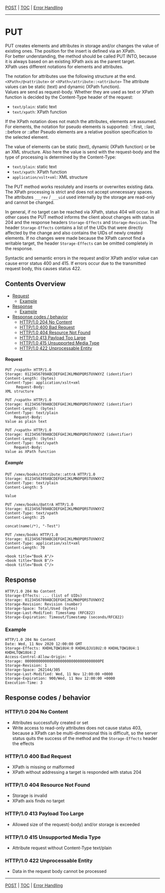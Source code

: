 [POST](api-post.md) | [TOC](README.md) | [Error Handling](error-handling.md)
- - -

# PUT

PUT creates elements and attributes in storage and/or changes the value of  
existing ones.
The position for the insert is defined via an XPath.  
For better understanding, the method should be called PUT INTO, because it is
always based on an existing XPath axis as the parent target.  
XPath uses different notations for elements and attributes.

The notation for attributes use the following structure at the end.  
    `<XPath>/@<attribute>` or `<XPath>/attribute::<attribute>`
The attribute values can be static (text) and dynamic (XPath function).  
Values are send as request-body.
Whether they are used as text or XPath function is decided by the
Content-Type header of the request:
- `text/plain`: static text
- `text/xpath`: XPath function

If the XPath notation does not match the attributes, elements are assumed.  
For elements, the notation for pseudo elements is supported:
    `<XPath>::first, <XPath>::last, <XPath>::before or <XPath>::after
Pseudo elements are a relative position specification to the selected element.

The value of elements can be static (text), dynamic (XPath function) or be an
XML structure. Also here the value is send with the request-body  and the type
of processing is determined by the Content-Type:
- `text/plain`: static text
- `text/xpath`: XPath function
- `application/xslt+xml`: XML structure

The PUT method works resolutely and inserts or overwrites existing data.
The XPath processing is strict and does not accept unnecessary spaces.
The attributes `___rev` / `___uid` used internally by the storage are
read-only and cannot be changed.

In general, if no target can be reached via XPath, status 404 will occur. In all
other cases the PUT method informs the client about changes with status 204 and
the response headers `Storage-Effects` and `Storage-Revision`. The header
`Storage-Effects` contains a list of the UIDs that were directly affected by
the change and also contains the UIDs of newly created elements. If no changes
were made because the XPath cannot find a writable target, the header
`Storage-Effects` can be omitted completely in the response. 

Syntactic and semantic errors in the request and/or XPath and/or value can cause
error status 400 and 415. If errors occur due to the transmitted request body,
this causes status 422.


## Contents Overview

* [Request](#request)
  * [Example](#example)
* [Response](#response)
  * [Example](#example-1)
* [Response codes / behavior](#response-codes--behavior)  
  * [HTTP/1.0 204 No Content](#http10-204-no-content)
  * [HTTP/1.0 400 Bad Request](#http10-400-bad-request)
  * [HTTP/1.0 404 Resource Not Found](#http10-404-resource-not-found)
  * [HTTP/1.0 413 Payload Too Large](#http10-413-payload-too-large)  
  * [HTTP/1.0 415 Unsupported Media Type](#http10-415-unsupported-media-type)
  * [HTTP/1.0 422 Unprocessable Entity](#http10-422-unprocessable-entity)
  

#### Request

```
PUT /<xpath> HTTP/1.0
Storage: 0123456789ABCDEFGHIJKLMNOPQRSTUVWXYZ (identifier)
Content-Length: (bytes)
Content-Type: application/xslt+xml
     Request-Body:
XML structure
```
```
PUT /<xpath> HTTP/1.0
Storage: 0123456789ABCDEFGHIJKLMNOPQRSTUVWXYZ (identifier)
Content-Length: (bytes)
Content-Type: text/plain
    Request-Body:
Value as plain text
```
```
PUT /<xpath> HTTP/1.0
Storage: 0123456789ABCDEFGHIJKLMNOPQRSTUVWXYZ (identifier)
Content-Length: (bytes)
Content-Type: text/xpath
    Request-Body:
Value as XPath function 
```

##### Example

```
PUT /xmex/books/attribute::attrA HTTP/1.0
Storage: 0123456789ABCDEFGHIJKLMNOPQRSTUVWXYZ
Content-Type: text/plain
Content-Length: 5

Value
```
```
PUT /xmex/books/@attrA HTTP/1.0
Storage: 0123456789ABCDEFGHIJKLMNOPQRSTUVWXYZ
Content-Type: text/xpath
Content-Length: 25

concat(name(/*), "-Test")
```
```
PUT /xmex/books HTTP/1.0
Storage: 0123456789ABCDEFGHIJKLMNOPQRSTUVWXYZ
Content-Type: application/xslt+xml
Content-Length: 70

<book title="Book A"/>
<book title="Book B"/>
<book title="Book C"/>
```


## Response

```
HTTP/1.0 204 No Content
Storage-Effects: ... (list of UIDs)
Storage: 0123456789ABCDEFGHIJKLMNOPQRSTUVWXYZ
Storage-Revision: Revision (number)   
Storage-Space: Total/Used (bytes)
Storage-Last-Modified: Timestamp (RFC822)
Storage-Expiration: Timeout/Timestamp (seconds/RFC822)
```

### Example

```
HTTP/1.0 204 No Content
Date: Wed, 11 Nov 2020 12:00:00 GMT
Storage-Effects: KHDHLTQW18U4:0 KHDHLQJU18U2:0 KHDHLTQW18U4:1 KHDHLTQW18U4:2
Access-Control-Allow-Origin: *
Storage: 0000000000000000000000000000000000PE
Storage-Revision: 1
Storage-Space: 262144/305
Storage-Last-Modified: Wed, 11 Nov 12:00:00 +0000
Storage-Expiration: 900/Wed, 11 Nov 12:00:00 +0000
Execution-Time: 3
```


## Response codes / behavior

### HTTP/1.0 204 No Content
- Attributes successfully created or set
- Write access to read-only attributes does not cause status 403, because a
  XPath can be multi-dimensional this is difficult, so the server status
  quits the success of the method and the `Storage-Effects` header the effects

### HTTP/1.0 400 Bad Request
- XPath is missing or malformed
- XPath without addressing a target is responded with status 204

### HTTP/1.0 404 Resource Not Found
- Storage is invalid  
- XPath axis finds no target

### HTTP/1.0 413 Payload Too Large
- Allowed size of the request(-body) and/or storage is exceeded

### HTTP/1.0 415 Unsupported Media Type
- Attribute request without Content-Type text/plain

### HTTP/1.0 422 Unprocessable Entity
- Data in the request body cannot be processed



- - -

[POST](api-post.md) | [TOC](README.md) | [Error Handling](error-handling.md)